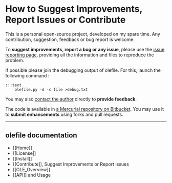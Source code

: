 How to Suggest Improvements, Report Issues or Contribute
========================================================

This is a personal open-source project, developed on my spare time. Any contribution, suggestion, feedback or bug report is welcome.

To **suggest improvements, report a bug or any issue**, please use the [issue reporting page](https://bitbucket.org/decalage/olefileio_pl/issues?status=new&status=open), providing all the information and files to reproduce the problem.  

If possible please join the debugging output of olefile. For this, launch the following command :

	:::text
		olefile.py -d -c file >debug.txt 


You may also [contact the author](http://decalage.info/contact) directly to **provide feedback**.

The code is available in [a Mercurial repository on Bitbucket](https://bitbucket.org/decalage/olefileio_pl). You may use it to **submit enhancements** using forks and pull requests.

--------------------------------------------------------------------------

olefile documentation
---------------------

- [[Home]]
- [[License]]
- [[Install]]
- [[Contribute]], Suggest Improvements or Report Issues
- [[OLE_Overview]]
- [[API]] and Usage
